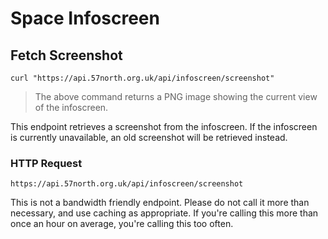 # Space Infoscreen

## Fetch Screenshot

```shell
curl "https://api.57north.org.uk/api/infoscreen/screenshot"
```

> The above command returns a PNG image showing the current view of the
> infoscreen.

This endpoint retrieves a screenshot from the infoscreen. If the infoscreen is
currently unavailable, an old screenshot will be retrieved instead.

### HTTP Request

`https://api.57north.org.uk/api/infoscreen/screenshot`

<aside class="warning">
This is not a bandwidth friendly endpoint. Please do not call it more than
necessary, and use caching as appropriate. If you're calling this more than
once an hour on average, you're calling this too often.
</aside>

